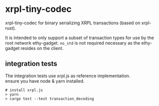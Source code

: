 # xrpl-tiny-codec

xrpl-tiny-codec for binary serializing XRPL transactions (based on xrpl-rust).

It is intended to only support a subset of transaction types for use by the root network ethy-gadget.
`no_std` is not required necessary as the ethy-gadget resides on the client.

## integration tests

The integration tests use xrpl.js as reference implementation.  
ensure you have node & yarn installed.  

```
# install xrpl.js
> yarn
> cargo test --test transaction_decoding
```
